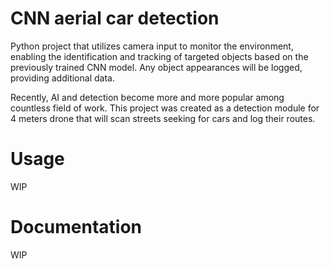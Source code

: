 # CNN aerial car detection

Python project that utilizes camera input to monitor the environment, enabling
the identification and tracking of targeted objects based on the previously trained
CNN model. Any object appearances will be logged, providing additional data.

Recently, AI and detection become more and more popular among countless field of work. 
This project was created as a detection module for 4 meters drone that will scan 
streets seeking for cars and log their routes.

# Usage

WIP

# Documentation

WIP

